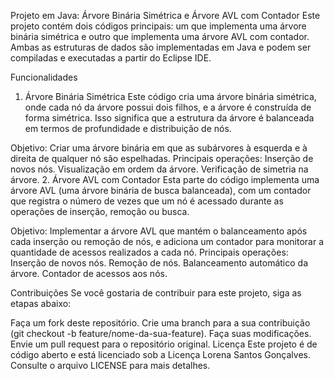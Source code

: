 Projeto em Java: Árvore Binária Simétrica e Árvore AVL com Contador
Este projeto contém dois códigos principais: um que implementa uma árvore binária simétrica e outro que implementa uma árvore AVL com contador. Ambas as estruturas de dados são implementadas em Java e podem ser compiladas e executadas a partir do Eclipse IDE.

Funcionalidades
1. Árvore Binária Simétrica
Este código cria uma árvore binária simétrica, onde cada nó da árvore possui dois filhos, e a árvore é construída de forma simétrica. Isso significa que a estrutura da árvore é balanceada em termos de profundidade e distribuição de nós.

Objetivo: Criar uma árvore binária em que as subárvores à esquerda e à direita de qualquer nó são espelhadas.
Principais operações:
Inserção de novos nós.
Visualização em ordem da árvore.
Verificação de simetria na árvore.
2. Árvore AVL com Contador
Esta parte do código implementa uma árvore AVL (uma árvore binária de busca balanceada), com um contador que registra o número de vezes que um nó é acessado durante as operações de inserção, remoção ou busca.

Objetivo: Implementar a árvore AVL que mantém o balanceamento após cada inserção ou remoção de nós, e adiciona um contador para monitorar a quantidade de acessos realizados a cada nó.
Principais operações:
Inserção de novos nós.
Remoção de nós.
Balanceamento automático da árvore.
Contador de acessos aos nós.

Contribuições
Se você gostaria de contribuir para este projeto, siga as etapas abaixo:

Faça um fork deste repositório.
Crie uma branch para a sua contribuição (git checkout -b feature/nome-da-sua-feature).
Faça suas modificações.
Envie um pull request para o repositório original.
Licença
Este projeto é de código aberto e está licenciado sob a Licença Lorena Santos Gonçalves. Consulte o arquivo LICENSE para mais detalhes.
